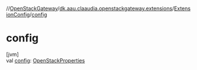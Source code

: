 //[OpenStackGateway](../../../index.md)/[dk.aau.claaudia.openstackgateway.extensions](../index.md)/[ExtensionConfig](index.md)/[config](config.md)

# config

[jvm]\
val [config](config.md): [OpenStackProperties](../../dk.aau.claaudia.openstackgateway.config/-open-stack-properties/index.md)
